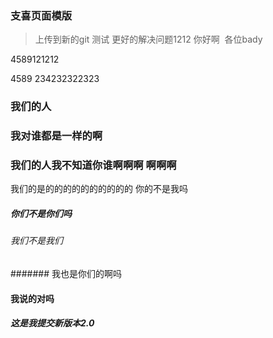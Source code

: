 ### 支喜页面模版
> 上传到新的git 测试
> 更好的解决问题1212
> 你好啊  各位bady

4589121212

4589
234232322323
### 我们的人
### 我对谁都是一样的啊
### 我们的人我不知道你谁啊啊啊 啊啊啊
我们的是的的的的的的的的的的 你的不是我吗

##### 你们不是你们吗
###### 我们不是我们
####### 我也是你们的啊吗
#### 我说的对吗

##### 这是我提交新版本2.0
